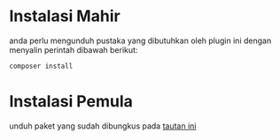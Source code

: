 # Instalasi Mahir
anda perlu mengunduh pustaka yang dibutuhkan oleh plugin ini dengan menyalin perintah dibawah berikut:
```BASH
composer install
```

# Instalasi Pemula
unduh paket yang sudah dibungkus pada [tautan ini](https://github.com/drajathasan/slims-cover-googlebooks/releases/download/v1.0.0/slims-cover-googlebooks-build-1.0.0.zip)
